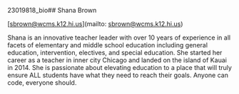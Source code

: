 23019818_bio## Shana Brown

[sbrown@wcms.k12.hi.us](mailto: sbrown@wcms.k12.hi.us)

Shana is an innovative teacher leader with over 10 years of experience in all facets of elementary and middle school education including general education, intervention, electives, and special education.  She started her career as a teacher in inner city Chicago and landed on the island of Kauai in 2014.  She is passionate about elevating education to a place that will truly ensure ALL students have what they need to reach their goals.  Anyone can code, everyone should.
